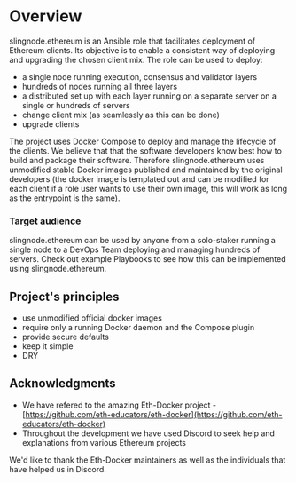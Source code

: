 # Overview

slingnode.ethereum is an Ansible role that facilitates deployment of Ethereum clients. Its objective is to enable a consistent way of deploying and upgrading the chosen client mix. The role can be used to deploy:

* a single node running execution, consensus and validator layers&#x20;
* hundreds of nodes running all three layers&#x20;
* a distributed set up with each layer running on a separate server on a single or hundreds of servers
* change client mix (as seamlessly as this can be done)
* upgrade clients

The project uses Docker Compose to deploy and manage the lifecycle of the clients. We believe that that the software developers know best how to build and package their software. Therefore slingnode.ethereum uses unmodified stable Docker images published and maintained by the original developers (the docker image is templated out and can be modified for each client if a role user wants to use their own image, this will work as long as the entrypoint is the same).&#x20;

### Target audience

slingnode.ethereum can be used by anyone from a solo-staker running a single node to a DevOps Team deploying and managing hundreds of servers. Check out example Playbooks to see how this can be implemented using slingnode.ethereum.

## Project's principles

* use unmodified official docker images
* require only a running Docker daemon and the Compose plugin
* provide secure defaults
* keep it simple
* DRY

## Acknowledgments&#x20;

* We have refered to the amazing Eth-Docker project - [https://github.com/eth-educators/eth-docker](https://github.com/eth-educators/eth-docker)
* Throughout the development we have used Discord to seek help and explanations from various Ethereum projects

We'd like to thank the Eth-Docker maintainers as well as the individuals that have helped us in Discord.&#x20;
